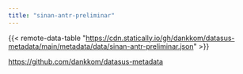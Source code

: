 ```yaml
---
title: "sinan-antr-preliminar"
---
```


{{< remote-data-table "https://cdn.statically.io/gh/dankkom/datasus-metadata/main/metadata/data/sinan-antr-preliminar.json" >}}

https://github.com/dankkom/datasus-metadata
